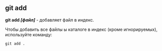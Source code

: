 ## git add

**git add *[файл]*** - добавляет файл в индекс.

Чтобы добавить все файлы ы каталоге в индекс (кроме игнорируемых), используйте команду:

```bash-
git add .
```